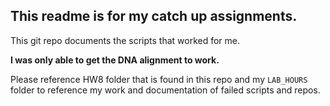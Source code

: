 ## This readme is for my catch up assignments.

This git repo documents the scripts that worked for me.

**I was only able to get the DNA alignment to work.**

Please reference HW8 folder that is found in this repo and my `LAB_HOURS` folder to reference my work and documentation of failed scripts and repos.
